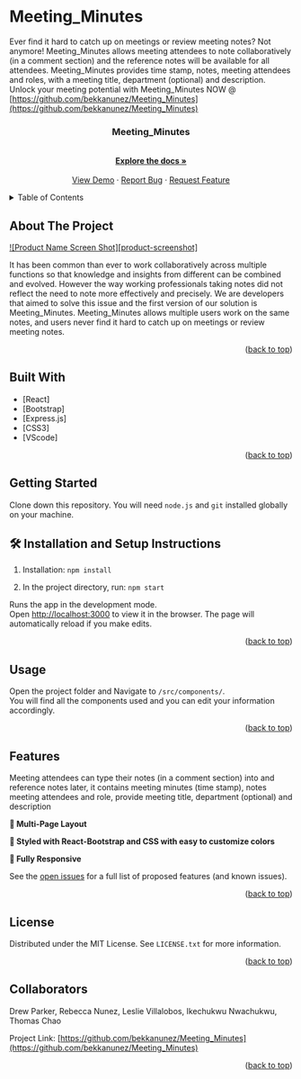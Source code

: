 
# Meeting_Minutes
Ever find it hard to catch up on meetings or review meeting notes? Not anymore!
Meeting_Minutes allows meeting attendees to note collaboratively (in a comment section) and the reference notes will be available for all attendees. 
Meeting_Minutes provides time stamp, notes, meeting attendees and roles, with a meeting title, department (optional) and description. 
Unlock your meeting potential with Meeting_Minutes NOW @ [https://github.com/bekkanunez/Meeting_Minutes](https://github.com/bekkanunez/Meeting_Minutes)


<h3 align="center">Meeting_Minutes</h3>
<div align="left">
  <!-- <img alt="Demo" src="./src/assets/portfolio.png" width="400"> -->
</div>

  <p align="center">
    <br />
    <a href="https://github.com/bekkanunez/Meeting_Minutes"><strong>Explore the docs »</strong></a>
    <br />
    <br />
    <a href="https://github.com/bekkanunez/Meeting_Minutes">View Demo</a>
    ·
    <a href="https://github.com/bekkanunez/Meeting_Minutes/issues">Report Bug</a>
    ·
    <a href="https://github.com/bekkanunez/Meeting_Minutes/issues">Request Feature</a>
  </p>
</div>



<!-- TABLE OF CONTENTS -->
<details>
  <summary>Table of Contents</summary>
  <ol>
    <li>
      <a href="#about-the-project">About The Project</a>
      <ul>
        <li><a href="#built-with">Built With</a></li>
      </ul>
    </li>
    <li>
      <a href="#getting-started">Getting Started</a>
      <ul>
        <li><a href="#prerequisites">Prerequisites</a></li>
        <li><a href="#installation">Installation</a></li>
      </ul>
    </li>
    <li><a href="#usage">Usage</a></li>
    <li><a href="#features">Features</a></li>
    <li><a href="#license">License</a></li>
    <li><a href="#contact">Contact</a></li>
    <li><a href="#acknowledgments">Acknowledgments</a></li>
  </ol>
</details>



<!-- ABOUT THE PROJECT -->
## About The Project

[![Product Name Screen Shot][product-screenshot]](https://example.com)

It has been common than ever to work collaboratively across multiple functions so that knowledge and insights from different can be combined and evolved. 
However the way working professionals taking notes did not reflect the need to note more effectively and precisely. 
We are developers that aimed to solve this issue and the first version of our solution is Meeting_Minutes.
Meeting_Minutes allows multiple users work on the same notes, and users never find it hard to catch up on meetings or review meeting notes.

<p align="right">(<a href="#readme-top">back to top</a>)</p>



## Built With

* [React]
* [Bootstrap]
* [Express.js]
* [CSS3]
* [VScode]

<p align="right">(<a href="#readme-top">back to top</a>)</p>



<!-- GETTING STARTED -->
## Getting Started

Clone down this repository. You will need `node.js` and `git` installed globally on your machine.

## 🛠 Installation and Setup Instructions

1. Installation: `npm install`

2. In the project directory, run: `npm start`

Runs the app in the development mode.\
Open [http://localhost:3000](http://localhost:3000) to view it in the browser.
The page will automatically reload if you make edits.

<p align="right">(<a href="#readme-top">back to top</a>)</p>

<!-- USAGE EXAMPLES -->
## Usage

Open the project folder and Navigate to `/src/components/`. <br/>
You will find all the components used and you can edit your information accordingly.

<p align="right">(<a href="#readme-top">back to top</a>)</p>


<!-- FEATURES -->
## Features

Meeting attendees can type their notes (in a comment section) into and reference notes later, it contains meeting minutes (time stamp), notes meeting attendees and role, provide meeting title, department (optional) and description

**📖 Multi-Page Layout**

**🎨 Styled with React-Bootstrap and CSS with easy to customize colors**

**📱 Fully Responsive**

See the [open issues](https://github.com/bekkanunez/Meeting_Minutes/issues) for a full list of proposed features (and known issues).

<p align="right">(<a href="#readme-top">back to top</a>)</p>



<!-- LICENSE -->
## License

Distributed under the MIT License. See `LICENSE.txt` for more information.

<p align="right">(<a href="#readme-top">back to top</a>)</p>



<!-- CONTACT -->
## Collaborators
Drew Parker, Rebecca Nunez, Leslie Villalobos, Ikechukwu Nwachukwu, Thomas Chao


Project Link: [https://github.com/bekkanunez/Meeting_Minutes](https://github.com/bekkanunez/Meeting_Minutes)

<p align="right">(<a href="#readme-top">back to top</a>)</p>




